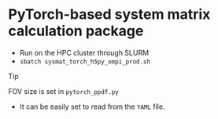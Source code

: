 # PyTorch-based system matrix calculation package

- Run on the HPC cluster through SLURM
- `sbatch sysmat_torch_h5py_ompi_prod.sh`
> [!TIP]
> FOV size is set in `pytorch_ppdf.py`
> - It can be easily set to read from the `YAML` file.

